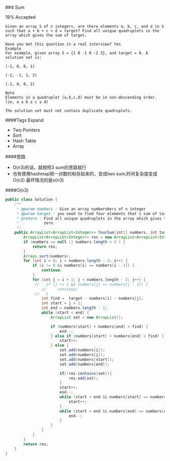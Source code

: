 ##4 Sum

19% Accepted

	Given an array S of n integers, are there elements a, b, c, and d in S such that a + b + c + d = target? Find all unique quadruplets in the array which gives the sum of target.

	Have you met this question in a real interview? Yes
	Example
	For example, given array S = {1 0 -1 0 -2 2}, and target = 0. A solution set is:

	(-1, 0, 0, 1)

	(-2, -1, 1, 2)

	(-2, 0, 0, 2)

	Note
	Elements in a quadruplet (a,b,c,d) must be in non-descending order. (ie, a ≤ b ≤ c ≤ d)

	The solution set must not contain duplicate quadruplets.

####Tags Expand
- Two Pointers
- Sort
- Hash Table
- Array

####思路
- O(n3)的话，就按照3 sum的思路就行
- 也有使用hashmap把一对数的和存起来的，变成two sum,时间复杂度变成O(n2) 最坏情况的是o(n3)

####O(n3)
```java
public class Solution {
    /**
     * @param numbers : Give an array numbersbers of n integer
     * @param target : you need to find four elements that's sum of target
     * @return : Find all unique quadruplets in the array which gives the sum of
     *           zero.
     */
    public ArrayList<ArrayList<Integer>> fourSum(int[] numbers, int target) {
        ArrayList<ArrayList<Integer>> res = new ArrayList<ArrayList<Integer>>();
        if (numbers == null || numbers.length < 3 ) {
            return res;
        }
        Arrays.sort(numbers);
        for (int i = 0; i < numbers.length - 3; i++) {
            if (i != 0 && numbers[i] == numbers[i - 1]) {
				continue;
			}
			for (int j = i + 1; j < numbers.length - 2; j++) {
			 //   if (j != 1 && numbers[j] == numbers[j - 1]) {
				//     continue;
			 //   }
			    int find =  target - numbers[i] - numbers[j];
                int start = j + 1;
                int end = numbers.length - 1;
                while (start < end) {
                    ArrayList set = new ArrayList();

                    if (numbers[start] + numbers[end] > find) {
                        end--;
                    } else if (numbers[start] + numbers[end] < find) {
                        start++;
                    } else {
                        set.add(numbers[i]);
                        set.add(numbers[j]);
                        set.add(numbers[start]);
                        set.add(numbers[end]);

                        if(!res.contains(set)){
                            res.add(set);
                        }
                        start++;
                        end--;
                        while (start < end && numbers[start] == numbers[start - 1]){
                            start++;
                        }
                        while (start < end && numbers[end] == numbers[end + 1]) {
                            end--;
                        }
                    }
                }
			}
        }
        return res;
    }
}


```
